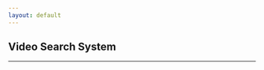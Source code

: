 ```yaml
---
layout: default
---
```


## Video Search System

---


<html>
<head>
    <script>
        
        var video_list = null

        function send_request(){
            var query = document.getElementById('vid_search_query').value
               fetch('https://ansidd.eastus.cloudapp.azure.com:8000/search/?query='+query,{
                method : 'GET',
                headers : {
                    'Content-Type': 'application/json; charset=UTF-8'
                }
            }
        )
        .then(response => response.json())
        .then(function(response){
            console.log(response);
            textarea = document.getElementById('result')
            video_list = response['result'].split(";")

            vid_table = document.getElementById('vid_table')
            vid_table.removeAttribute('hidden')


            var i=1,l=video_list.length
            var count = 1
            var error = false

            for(i=1; ;i++){
                vid_element = document.getElementById('video'+count)
                vid_source_element = document.getElementById('vid_source_'+count)

                if(i<=l){
                    vid_element.onerror = () => {
                        error = true
                        console.error(
                            `Error ${vid_element.error.code}; details: ${vid_element.error.message}`,
                        );
                    };
                    vid_element.removeAttribute('hidden')
                    vid_element.src= "https://videodatabasearjun.blob.core.windows.net/videos/"+video_list[i-1]+".mp4"
                    //vid_element.src= "https://videodatabasearjun.blob.core.windows.net/videos/video0.mp4"

                    if(error){
                        error = false;
                    }else{
                        count+=1;
                    }

                if(count==10){
                    break;
                }

                }else{
                    vid_element.setAttribute('hidden', 'hidden')
                }

            }

        })
    }
    (document).ready(function () {
   document.getElementById("submit").click();
    });

    </script>
</head>
<body>

<center>

<input type='text' id='vid_search_query' value='Driving car on the highway'>
<button id='submit' onClick="send_request()">Search</button>
<br>
<br>
<table border="0" hidden="hidden" id="vid_table">
    <tr>
        <td>
            <video width="320" height="240" controls id="video1" hidden="hidden">
            <source src="assets/bin/movie.mp4" type="video/mp4" id="'vid_source_1">
            </video>
        </td>
        <td>
            <video width="320" height="240" controls id="video2" hidden="hidden">
            <source src="assets/bin/movie.mp4" type="video/mp4" id="'vid_source_2">
            </video>
        </td>
    </tr>
    <tr>
        <td>
            <video width="320" height="240" controls id="video3" hidden="hidden">
            <source src="assets/bin/movie.mp4" type="video/mp4" id="'vid_source_3">
            </video>
        </td>
        <td>
            <video width="320" height="240" controls id="video4" hidden="hidden">
            <source src="assets/bin/movie.mp4" type="video/mp4" id="'vid_source_4">
            </video>
        </td>
    </tr>
    <tr>
        <td>
            <video width="320" height="240" controls id="video5" hidden="hidden">
            <source src="assets/bin/movie.mp4" type="video/mp4" id="'vid_source_5">
            </video>
        </td>
        <td>
            <video width="320" height="240" controls id="video6" hidden="hidden">
            <source src="assets/bin/movie.mp4" type="video/mp4" id="'vid_source_6">
            </video>
        </td>
    </tr>
    <tr>
        <td>
            <video width="320" height="240" controls id="video7" hidden="hidden">
            <source src="assets/bin/movie.mp4" type="video/mp4" id="'vid_source_7">
            </video>
        </td>
        <td>
            <video width="320" height="240" controls id="video8" hidden="hidden">
            <source src="assets/bin/movie.mp4" type="video/mp4" id="'vid_source_8">
            </video>
        </td>
    </tr>
    <tr>
        <td>
            <video width="320" height="240" controls id="video9" hidden="hidden">
            <source src="assets/bin/movie.mp4" type="video/mp4" id="'vid_source_9">
            </video>
        </td>
        <td>
            <video width="320" height="240" controls id="video10" hidden="hidden">
            <source src="assets/bin/movie.mp4" type="video/mp4" id="'vid_source_10">
            </video>
        </td>
    </tr>
</table>
</center>
</body>
</html>